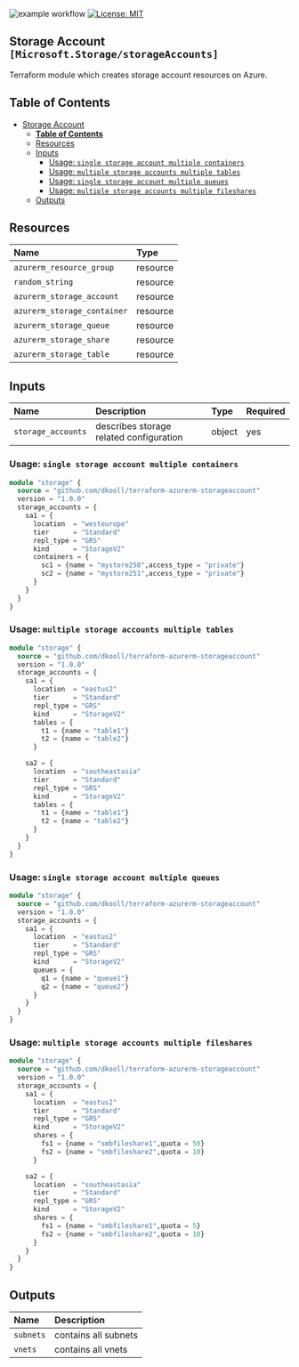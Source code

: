 ![example workflow](https://github.com/dkooll/terraform-azurerm-storageaccount/actions/workflows/validate.yml/badge.svg)
[![License: MIT](https://img.shields.io/badge/License-MIT-yellow.svg)](https://opensource.org/licenses/MIT)

## Storage Account `[Microsoft.Storage/storageAccounts]`

Terraform module which creates storage account resources on Azure.

## Table of Contents

- [Storage Account](#storage-account)
  - [**Table of Contents**](#table-of-contents)
  - [Resources](#resources)
  - [Inputs](#inputs)
    - [Usage: `single storage account multiple containers`](#inputs-usage-single-storage-account-multiple-containers)
    - [Usage: `multiple storage accounts multiple tables`](#inputs-usage-multiple-storage-accounts-multiple-tables)
    - [Usage: `single storage account multiple queues`](#inputs-usage-single-storage-account-multiple-queues)
    - [Usage: `multiple storage accounts multiple fileshares`](#inputs-usage-multiple-storage-accounts-multiple-fileshares)
  - [Outputs](#outputs)

## Resources

| Name | Type |
| :-- | :-- |
| `azurerm_resource_group` | resource |
| `random_string` | resource |
| `azurerm_storage_account` | resource |
| `azurerm_storage_container` | resource |
| `azurerm_storage_queue` | resource |
| `azurerm_storage_share` | resource |
| `azurerm_storage_table` | resource |

## Inputs

| Name | Description | Type | Required |
| :-- | :-- | :-- | :-- |
| `storage_accounts` | describes storage related configuration | object | yes |

### Usage: `single storage account multiple containers`

```terraform
module "storage" {
  source = "github.com/dkooll/terraform-azurerm-storageaccount"
  version = "1.0.0"
  storage_accounts = {
    sa1 = {
      location  = "westeurope"
      tier      = "Standard"
      repl_type = "GRS"
      kind      = "StorageV2"
      containers = {
        sc1 = {name = "mystore250",access_type = "private"}
        sc2 = {name = "mystore251",access_type = "private"}
      }
    }
  }
}
```

### Usage: `multiple storage accounts multiple tables`

```terraform
module "storage" {
  source = "github.com/dkooll/terraform-azurerm-storageaccount"
  version = "1.0.0"
  storage_accounts = {
    sa1 = {
      location  = "eastus2"
      tier      = "Standard"
      repl_type = "GRS"
      kind      = "StorageV2"
      tables = {
        t1 = {name = "table1"}
        t2 = {name = "table2"}
      }

    sa2 = {
      location  = "southeastasia"
      tier      = "Standard"
      repl_type = "GRS"
      kind      = "StorageV2"
      tables = {
        t1 = {name = "table1"}
        t2 = {name = "table2"}
      }
    }
  }
}
```

### Usage: `single storage account multiple queues`

```terraform
module "storage" {
  source = "github.com/dkooll/terraform-azurerm-storageaccount"
  version = "1.0.0"
  storage_accounts = {
    sa1 = {
      location  = "eastus2"
      tier      = "Standard"
      repl_type = "GRS"
      kind      = "StorageV2"
      queues = {
        q1 = {name = "queue1"}
        q2 = {name = "queue2"}
      }
    }
  }
}
```

### Usage: `multiple storage accounts multiple fileshares`

```terraform
module "storage" {
  source = "github.com/dkooll/terraform-azurerm-storageaccount"
  version = "1.0.0"
  storage_accounts = {
    sa1 = {
      location  = "eastus2"
      tier      = "Standard"
      repl_type = "GRS"
      kind      = "StorageV2"
      shares = {
        fs1 = {name = "smbfileshare1",quota = 50}
        fs2 = {name = "smbfileshare2",quota = 10}
      }

    sa2 = {
      location  = "southeastasia"
      tier      = "Standard"
      repl_type = "GRS"
      kind      = "StorageV2"
      shares = {
        fs1 = {name = "smbfileshare1",quota = 5}
        fs2 = {name = "smbfileshare2",quota = 10}
      }
    }
  }
}
```

## Outputs

| Name | Description |
| :-- | :-- |
| `subnets` | contains all subnets |
| `vnets` | contains all vnets |
